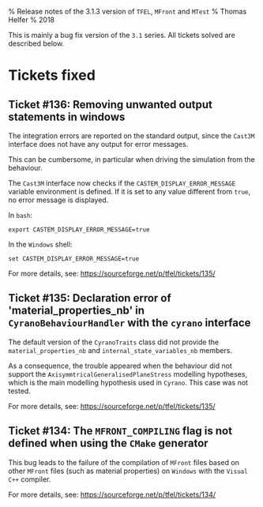 % Release notes of the 3.1.3 version of `TFEL`, `MFront` and `MTest`
% Thomas Helfer
% 2018

This is mainly a bug fix version of the `3.1` series. All tickets
solved are described below.

# Tickets fixed

## Ticket #136: Removing unwanted output statements in windows

The integration errors are reported on the standard output, since the
`Cast3M` interface does not have any output for error messages.

This can be cumbersome, in particular when driving the simulation from
the behaviour.

The `Cast3M` interface now checks if the `CASTEM_DISPLAY_ERROR_MESSAGE`
variable environment is defined. If it is set to any value different
from `true`, no error message is displayed.

In `bash`:

~~~~
export CASTEM_DISPLAY_ERROR_MESSAGE=true
~~~~

In the `Windows` shell:

~~~~
set CASTEM_DISPLAY_ERROR_MESSAGE=true
~~~~

For more details, see: <https://sourceforge.net/p/tfel/tickets/135/>

## Ticket #135: Declaration error of 'material_properties_nb' in `CyranoBehaviourHandler` with the `cyrano` interface

The default version of the `CyranoTraits` class did not provide the
`material_properties_nb` and `internal_state_variables_nb` members.

As a consequence, the trouble appeared when the behaviour did not
support the `AxisymmtricalGeneralisedPlaneStress` modelling
hypotheses, which is the main modelling hypothesis used in
`Cyrano`. This case was not tested.

For more details, see: <https://sourceforge.net/p/tfel/tickets/135/>

## Ticket #134: The `MFRONT_COMPILING` flag is not defined when using the `CMake` generator

This bug leads to the failure of the compilation of `MFront` files based
on other `MFront` files (such as material properties) on `Windows` with
the `Visual` `C++` compiler.

For more details, see: <https://sourceforge.net/p/tfel/tickets/134/>
